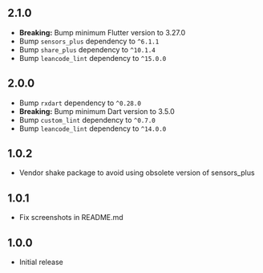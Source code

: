 ## 2.1.0

- **Breaking:** Bump minimum Flutter version to 3.27.0
- Bump `sensors_plus` dependency to `^6.1.1`
- Bump `share_plus` dependency to `^10.1.4`
- Bump `leancode_lint` dependency to `^15.0.0`

## 2.0.0

- Bump `rxdart` dependency to `^0.28.0`
- **Breaking:** Bump minimum Dart version to 3.5.0
- Bump `custom_lint` dependency to `^0.7.0`
- Bump `leancode_lint` dependency to `^14.0.0`

## 1.0.2

- Vendor shake package to avoid using obsolete version of sensors_plus

## 1.0.1

- Fix screenshots in README.md

## 1.0.0

- Initial release
